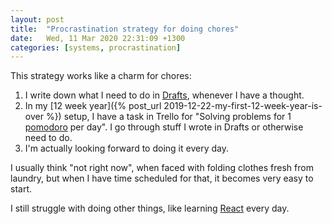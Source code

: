 ```yaml
---
layout: post
title:  "Procrastination strategy for doing chores"
date:   Wed, 11 Mar 2020 22:31:09 +1300
categories: [systems, procrastination]
---
```


This strategy works like a charm for chores:

1. I write down what I need to do in [Drafts](https://getdrafts.com/), whenever
   I have a thought.
2. In my [12 week year]({% post_url 2019-12-22-my-first-12-week-year-is-over %})
   setup, I have a task in Trello for "Solving problems for 1
   [pomodoro](https://en.wikipedia.org/wiki/Pomodoro_Technique) per day". I go
   through stuff I wrote in Drafts or otherwise need to do.
3. I'm actually looking forward to doing it every day.

I usually think "not right now", when faced with folding clothes fresh from
laundry, but when I have time scheduled for that, it becomes very easy to start.

I still struggle with doing other things, like learning
[React](https://reactjs.org/) every day.
